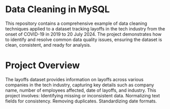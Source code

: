 # Data Cleaning in MySQL
This repository contains a comprehensive example of data cleaning techniques applied to a dataset tracking layoffs in the tech industry from the onset of COVID-19 in 2019 to 20 July 2024. The project demonstrates how to identify and resolve common data quality issues, ensuring the dataset is clean, consistent, and ready for analysis.
# Project Overview
The layoffs dataset provides information on layoffs across various companies in the tech industry, capturing key details such as company name, number of employees affected, date of layoffs, and industry. This project involves:
Identifying missing or inconsistent data.
Normalizing text fields for consistency.
Removing duplicates.
Standardizing date formats.
